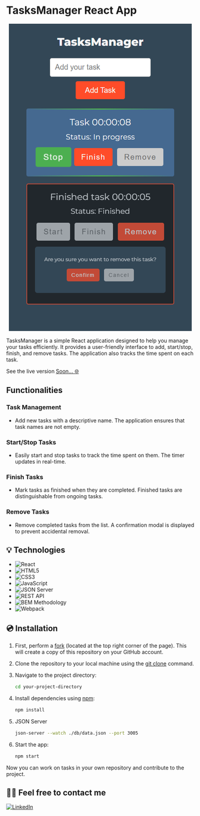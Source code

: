 # TasksManager React App
<div align="center">
  <img src="./assets/TasksManager.png" alt="TasksManager Screenshot">
</div>

TasksManager is a simple React application designed to help you manage your tasks efficiently. It provides a user-friendly interface to add, start/stop, finish, and remove tasks. The application also tracks the time spent on each task.

See the live version [Soon... 🌐](#)

## Functionalities

### Task Management
- Add new tasks with a descriptive name. The application ensures that task names are not empty.

### Start/Stop Tasks
- Easily start and stop tasks to track the time spent on them. The timer updates in real-time.

### Finish Tasks
- Mark tasks as finished when they are completed. Finished tasks are distinguishable from ongoing tasks.

### Remove Tasks
- Remove completed tasks from the list. A confirmation modal is displayed to prevent accidental removal.

## 💡 Technologies

- ![React](https://img.shields.io/badge/react-%2320232a.svg?style=for-the-badge&logo=react&logoColor=%2361DAFB)
- ![HTML5](https://img.shields.io/badge/html5-%23E34F26.svg?style=for-the-badge&logo=html5&logoColor=white)
- ![CSS3](https://img.shields.io/badge/css3-%231572B6.svg?style=for-the-badge&logo=css3&logoColor=white)
- ![JavaScript](https://img.shields.io/badge/javascript-%23323330.svg?style=for-the-badge&logo=javascript&logoColor=%23F7DF1E)
- ![JSON Server](https://img.shields.io/badge/JSON%20Server-6f736d?style=for-the-badge&logo=JSON&logoColor=white)
- ![REST API](https://img.shields.io/badge/REST%20API-4f736d?style=for-the-badge&logoColor=white)
- ![BEM Methodology](https://img.shields.io/badge/BEM%20Methodology-29BDfD?style=for-the-badge&logo=BEM&logoColor=white)
- ![Webpack](https://img.shields.io/badge/Webpack-8DD6F9?style=for-the-badge&logo=Webpack&logoColor=white)

## 💿 Installation

1. First, perform a [fork](https://docs.github.com/en/pull-requests/collaborating-with-pull-requests/working-with-forks/fork-a-repo) (located at the top right corner of the page). This will create a copy of this repository on your GitHub account.

2. Clone the repository to your local machine using the [git clone](https://docs.github.com/en/repositories/creating-and-managing-repositories/cloning-a-repository) command.

3. Navigate to the project directory:

    ```bash
    cd your-project-directory
    ```

4. Install dependencies using [npm](https://docs.github.com/en/packages/working-with-a-github-packages-registry/working-with-the-npm-registry):

    ```bash
    npm install
    ```

5. JSON Server
    ```bash
    json-server --watch ./db/data.json --port 3005
    ```

6. Start the app:

    ```bash
    npm start
    ```

Now you can work on tasks in your own repository and contribute to the project.

## 🙋‍♂️ Feel free to contact me

[![LinkedIn](https://img.shields.io/badge/linkedin-%230077B5.svg?style=for-the-badge&logo=linkedin&logoColor=white)](https://www.linkedin.com/in/maciek-n%C4%99cka/)
